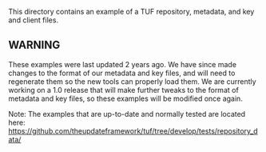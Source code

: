 This directory contains an example of a TUF repository, metadata, and key and
client files.

## WARNING ##
These examples were last updated 2 years ago. We have since made changes to the
format of our metadata and key files, and will need to regenerate them so the
new tools can properly load them. We are currently working on a 1.0 release
that will make further tweaks to the format of metadata and key files, so these
examples will be modified once again.

Note: The examples that are up-to-date and normally tested are located here:
https://github.com/theupdateframework/tuf/tree/develop/tests/repository_data/
